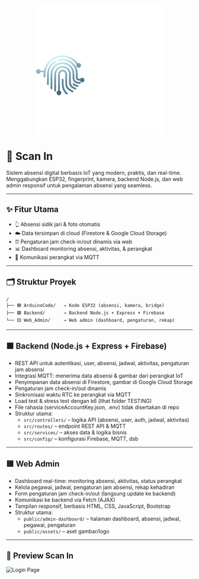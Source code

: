 <p align="center">
  <img src="Web_Admin/public/assets/Scan_in_full(putih).png" alt="Scan In Logo" width="350"/>
</p>

# 🚀 Scan In

Sistem absensi digital berbasis IoT yang modern, praktis, dan real-time. Menggabungkan ESP32, fingerprint, kamera, backend Node.js, dan web admin responsif untuk pengalaman absensi yang seamless.

---

## ✨ Fitur Utama

- 👆 Absensi sidik jari & foto otomatis
- ☁️ Data tersimpan di cloud (Firestore & Google Cloud Storage)
- ⏰ Pengaturan jam check-in/out dinamis via web
- 📊 Dashboard monitoring absensi, aktivitas, & perangkat
- 🔗 Komunikasi perangkat via MQTT

---

## 🗂️ Struktur Proyek

```
/
├── 🟦 ArduinoCode/   → Kode ESP32 (absensi, kamera, bridge)
├── 🟩 Backend/       → Backend Node.js + Express + Firebase
└── 🟨 Web_Admin/     → Web admin (dashboard, pengaturan, rekap)
```

---

## 🟩 Backend (Node.js + Express + Firebase)

- REST API untuk autentikasi, user, absensi, jadwal, aktivitas, pengaturan jam absensi
- Integrasi MQTT: menerima data absensi & gambar dari perangkat IoT
- Penyimpanan data absensi di Firestore, gambar di Google Cloud Storage
- Pengaturan jam check-in/out dinamis
- Sinkronisasi waktu RTC ke perangkat via MQTT
- Load test & stress test dengan k6 (lihat folder TESTING)
- File rahasia (serviceAccountKey.json, .env) tidak disertakan di repo
- Struktur utama:
  - `src/controllers/` – logika API (absensi, user, auth, jadwal, aktivitas)
  - `src/routes/` – endpoint REST API & MQTT
  - `src/services/` – akses data & logika bisnis
  - `src/config/` – konfigurasi Firebase, MQTT, dsb

---

## 🟨 Web Admin

- Dashboard real-time: monitoring absensi, aktivitas, status perangkat
- Kelola pegawai, jadwal, pengaturan jam absensi, rekap kehadiran
- Form pengaturan jam check-in/out (langsung update ke backend)
- Komunikasi ke backend via Fetch (AJAX)
- Tampilan responsif, berbasis HTML, CSS, JavaScript, Bootstrap
- Struktur utama:
  - `public/admin-dashboard/` – halaman dashboard, absensi, jadwal, pegawai, pengaturan
  - `public/assets/` – aset gambar/logo

---

## 🔗 Preview Scan In

<img src="https://drive.google.com/uc?export=view&id=1e2_IxdChnWosdi_f-kQN4xp1ufVG_c67" alt="Login Page" width="600"/>
